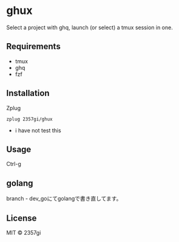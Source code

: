 # ghux

Select a project with ghq, launch (or select) a tmux session in one.

## Requirements
- tmux
- ghq
- fzf

## Installation
Zplug

```zsh:.zshrc
zplug 2357gi/ghux
```
* i have not test this

## Usage
Ctrl-g

## golang
branch - dev_goにてgolangで書き直してます。

## License
MIT :copyright: 2357gi

